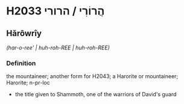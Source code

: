 # H2033 הֲרוֹרִי / הרורי

## Hărôwrîy

_(har-o-ree' | huh-roh-REE | huh-roh-REE)_

### Definition

the mountaineer; another form for H2043; a Harorite or mountaineer; Harorite; n-pr-loc

- the title given to Shammoth, one of the warriors of David's guard
